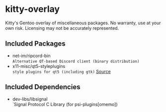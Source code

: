 # kitty-overlay
Kitty's Gentoo overlay of miscellaneous packages.  No warranty, use at your own risk.  Licensing may not be accurately represented.

## Included Packages
* net-im/ripcord-bin
<br>`Alternative QT-based Discord client (binary distribution)`
* x11-misc/qt5-styleplugins
<br>`style plugins for qt5 (including gtk)` [Source](https://forums.gentoo.org/viewtopic-p-8175492.html#8175492)

## Included Dependencies
* dev-libs/libsignal
<br>`Signal Protocol C Library (for psi-plugins[omemo])
